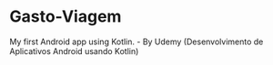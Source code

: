 # Gasto-Viagem
My first Android app using Kotlin. - By Udemy (Desenvolvimento de Aplicativos Android usando Kotlin)
